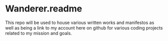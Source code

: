 # Wanderer.readme
This repo will be used to house various written works and manifestos as well as being a link to my account here on github for various coding projects related to my mission and goals.

